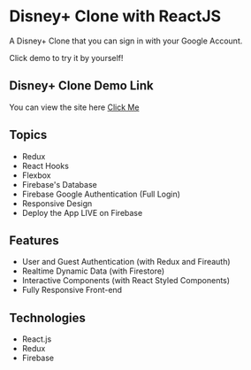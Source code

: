 # Disney+ Clone with ReactJS

A Disney+ Clone that you can sign in with your Google Account.

Click demo to try it by yourself!

## Disney+ Clone Demo Link

You can view the site here
[Click Me]()



## Topics

- Redux
- React Hooks
- Flexbox
- Firebase's Database
- Firebase Google Authentication (Full Login)
- Responsive Design
- Deploy the App LIVE on Firebase


## Features

- User and Guest Authentication (with Redux and Fireauth)
- Realtime Dynamic Data (with Firestore)
- Interactive Components (with React Styled Components)
- Fully Responsive Front-end

## Technologies

- React.js
- Redux
- Firebase
